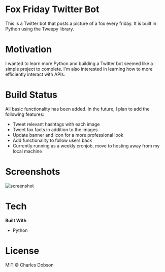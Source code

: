 # Fox Friday Twitter Bot
This is a Twitter bot that posts a picture of a fox every friday. It is built in Python using the Tweepy library.

# Motivation
I wanted to learn more Python and building a Twitter bot seemed like a simple project to complete. I'm also interested in learning how to more efficiently interact with APIs. 

# Build Status
All basic functionality has been added. In the future, I plan to add the following features:
- Tweet relevant hashtags with each image
- Tweet fox facts in addition to the images
- Update banner and icon for a more professional look
- Add functionality to follow users back
- Currently running as a weekly cronjob, move to hosting away from my local machine

# Screenshots
![screenshot](images/screenshots/screenshot.png)

# Tech
**Built With**
- Python

# License
MIT © Charles Dobson
